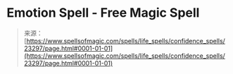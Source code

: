 <!--yml
category: 未分类
date: 2024-06-12 19:08:19
-->

# Emotion Spell - Free Magic Spell

> 来源：[https://www.spellsofmagic.com/spells/life_spells/confidence_spells/23297/page.html#0001-01-01](https://www.spellsofmagic.com/spells/life_spells/confidence_spells/23297/page.html#0001-01-01)